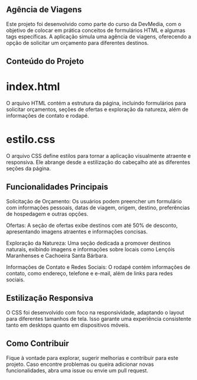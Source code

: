 ## Agência de Viagens
Este projeto foi desenvolvido como parte do curso da DevMedia, com o objetivo de colocar em prática conceitos de formulários HTML e algumas tags específicas. A aplicação simula uma agência de viagens, oferecendo a opção de solicitar um orçamento para diferentes destinos.

## Conteúdo do Projeto
# index.html
O arquivo HTML contém a estrutura da página, incluindo formulários para solicitar orçamentos, seções de ofertas e exploração da natureza, além de informações de contato e rodapé.

# estilo.css
O arquivo CSS define estilos para tornar a aplicação visualmente atraente e responsiva. Ele abrange desde a estilização do cabeçalho até as diferentes seções da página.

## Funcionalidades Principais
Solicitação de Orçamento: Os usuários podem preencher um formulário com informações pessoais, datas de viagem, origem, destino, preferências de hospedagem e outras opções.

Ofertas: A seção de ofertas exibe destinos com até 50% de desconto, apresentando imagens atraentes e informações concisas.

Exploração da Natureza: Uma seção dedicada a promover destinos naturais, exibindo imagens e informações sobre locais como Lençóis Maranhenses e Cachoeira Santa Bárbara.

Informações de Contato e Redes Sociais: O rodapé contém informações de contato, como endereço, telefone e e-mail, além de links para redes sociais.

## Estilização Responsiva
O CSS foi desenvolvido com foco na responsividade, adaptando o layout para diferentes tamanhos de tela. Isso garante uma experiência consistente tanto em desktops quanto em dispositivos móveis.

## Como Contribuir
Fique à vontade para explorar, sugerir melhorias e contribuir para este projeto. Caso encontre problemas ou queira adicionar novas funcionalidades, abra uma issue ou envie um pull request.
